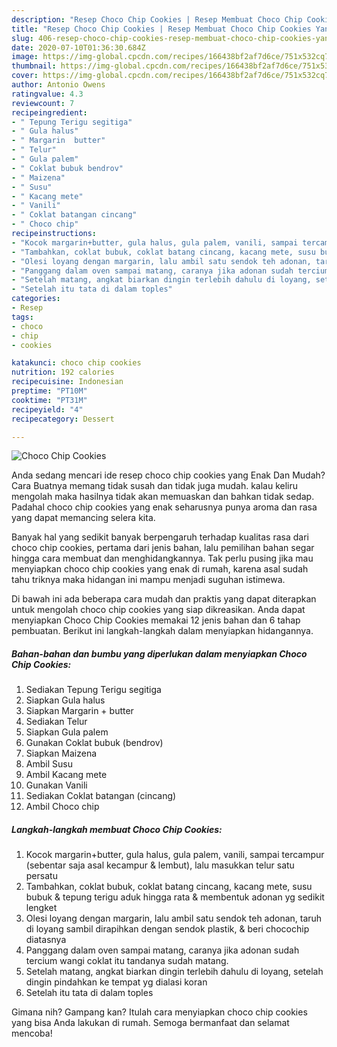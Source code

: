 ```yaml
---
description: "Resep Choco Chip Cookies | Resep Membuat Choco Chip Cookies Yang Bikin Ngiler"
title: "Resep Choco Chip Cookies | Resep Membuat Choco Chip Cookies Yang Bikin Ngiler"
slug: 406-resep-choco-chip-cookies-resep-membuat-choco-chip-cookies-yang-bikin-ngiler
date: 2020-07-10T01:36:30.684Z
image: https://img-global.cpcdn.com/recipes/166438bf2af7d6ce/751x532cq70/choco-chip-cookies-foto-resep-utama.jpg
thumbnail: https://img-global.cpcdn.com/recipes/166438bf2af7d6ce/751x532cq70/choco-chip-cookies-foto-resep-utama.jpg
cover: https://img-global.cpcdn.com/recipes/166438bf2af7d6ce/751x532cq70/choco-chip-cookies-foto-resep-utama.jpg
author: Antonio Owens
ratingvalue: 4.3
reviewcount: 7
recipeingredient:
- " Tepung Terigu segitiga"
- " Gula halus"
- " Margarin  butter"
- " Telur"
- " Gula palem"
- " Coklat bubuk bendrov"
- " Maizena"
- " Susu"
- " Kacang mete"
- " Vanili"
- " Coklat batangan cincang"
- " Choco chip"
recipeinstructions:
- "Kocok margarin+butter, gula halus, gula palem, vanili, sampai tercampur (sebentar saja asal kecampur &amp; lembut), lalu masukkan telur satu persatu"
- "Tambahkan, coklat bubuk, coklat batang cincang, kacang mete, susu bubuk &amp; tepung terigu aduk hingga rata &amp; membentuk adonan yg sedikit lengket"
- "Olesi loyang dengan margarin, lalu ambil satu sendok teh adonan, taruh di loyang sambil dirapihkan dengan sendok plastik, &amp; beri chocochip diatasnya"
- "Panggang dalam oven sampai matang, caranya jika adonan sudah tercium wangi coklat itu tandanya sudah matang."
- "Setelah matang, angkat biarkan dingin terlebih dahulu di loyang, setelah dingin pindahkan ke tempat yg dialasi koran"
- "Setelah itu tata di dalam toples"
categories:
- Resep
tags:
- choco
- chip
- cookies

katakunci: choco chip cookies 
nutrition: 192 calories
recipecuisine: Indonesian
preptime: "PT10M"
cooktime: "PT31M"
recipeyield: "4"
recipecategory: Dessert

---
```



![Choco Chip Cookies](https://img-global.cpcdn.com/recipes/166438bf2af7d6ce/751x532cq70/choco-chip-cookies-foto-resep-utama.jpg)

Anda sedang mencari ide resep choco chip cookies yang Enak Dan Mudah? Cara Buatnya memang tidak susah dan tidak juga mudah. kalau keliru mengolah maka hasilnya tidak akan memuaskan dan bahkan tidak sedap. Padahal choco chip cookies yang enak seharusnya punya aroma dan rasa yang dapat memancing selera kita.



Banyak hal yang sedikit banyak berpengaruh terhadap kualitas rasa dari choco chip cookies, pertama dari jenis bahan, lalu pemilihan bahan segar hingga cara membuat dan menghidangkannya. Tak perlu pusing jika mau menyiapkan choco chip cookies yang enak di rumah, karena asal sudah tahu triknya maka hidangan ini mampu menjadi suguhan istimewa.


Di bawah ini ada beberapa cara mudah dan praktis yang dapat diterapkan untuk mengolah choco chip cookies yang siap dikreasikan. Anda dapat menyiapkan Choco Chip Cookies memakai 12 jenis bahan dan 6 tahap pembuatan. Berikut ini langkah-langkah dalam menyiapkan hidangannya.

<!--inarticleads1-->

##### Bahan-bahan dan bumbu yang diperlukan dalam menyiapkan Choco Chip Cookies:

1. Sediakan  Tepung Terigu segitiga
1. Siapkan  Gula halus
1. Siapkan  Margarin + butter
1. Sediakan  Telur
1. Siapkan  Gula palem
1. Gunakan  Coklat bubuk (bendrov)
1. Siapkan  Maizena
1. Ambil  Susu
1. Ambil  Kacang mete
1. Gunakan  Vanili
1. Sediakan  Coklat batangan (cincang)
1. Ambil  Choco chip




<!--inarticleads2-->

##### Langkah-langkah membuat Choco Chip Cookies:

1. Kocok margarin+butter, gula halus, gula palem, vanili, sampai tercampur (sebentar saja asal kecampur &amp; lembut), lalu masukkan telur satu persatu
1. Tambahkan, coklat bubuk, coklat batang cincang, kacang mete, susu bubuk &amp; tepung terigu aduk hingga rata &amp; membentuk adonan yg sedikit lengket
1. Olesi loyang dengan margarin, lalu ambil satu sendok teh adonan, taruh di loyang sambil dirapihkan dengan sendok plastik, &amp; beri chocochip diatasnya
1. Panggang dalam oven sampai matang, caranya jika adonan sudah tercium wangi coklat itu tandanya sudah matang.
1. Setelah matang, angkat biarkan dingin terlebih dahulu di loyang, setelah dingin pindahkan ke tempat yg dialasi koran
1. Setelah itu tata di dalam toples




Gimana nih? Gampang kan? Itulah cara menyiapkan choco chip cookies yang bisa Anda lakukan di rumah. Semoga bermanfaat dan selamat mencoba!
